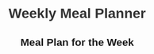 <html lang="en">
<head>
  <meta charset="UTF-8">
  <meta name="viewport" content="width=device-width, initial-scale=1.0">
  <title>Meal Planner</title>
  <style>
    body {
      font-family: 'Arial', sans-serif;
      text-align: center;
      margin: 20px;
    }
    h1 {
      color: #333;
    }
    section {
      margin-bottom: 20px;
    }
  </style>
</head>
<body>
  <h1>Weekly Meal Planner</h1>

  <!-- Display meal plan with randomly generated meals -->
  <section id="mealPlan">
    <h2>Meal Plan for the Week</h2>
    <ul id="planList"></ul>
  </section>

  <script>
    // Predefined list of meals
    const predefinedMeals = [
      "Oatmeal",
      "Sandwich",
      "Grilled Chicken",
      "Pasta",
      "Salad",
      // Add more meals as needed
    ];

    // Function to generate a meal plan for the week
    function generateMealPlan() {
      // Get the days of the week
      const daysOfWeek = ["Monday", "Tuesday", "Wednesday", "Thursday", "Friday", "Saturday", "Sunday"];

      // Loop through each day and add a randomly selected meal
      daysOfWeek.forEach(day => {
        const randomMeal = getRandomItem(predefinedMeals);
        const listItem = document.createElement("li");
        listItem.textContent = `${day}: ${randomMeal}`;
        document.getElementById("planList").appendChild(listItem);
      });
    }

    // Function to get a random item from an array
    function getRandomItem(array) {
      const randomIndex = Math.floor(Math.random() * array.length);
      return array[randomIndex];
    }

    // Generate meal plan when the page is loaded
    window.onload = function() {
      generateMealPlan();
    };
  </script>
</body>
</html>
